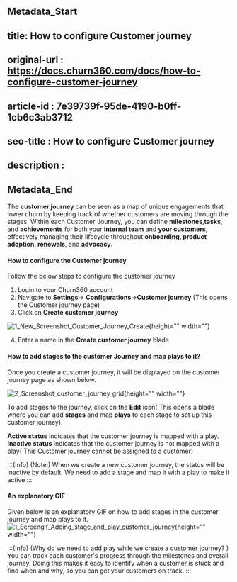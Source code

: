 ## Metadata_Start
## title: How to configure Customer journey
## original-url : https://docs.churn360.com/docs/how-to-configure-customer-journey
## article-id : 7e39739f-95de-4190-b0ff-1cb6c3ab3712
## seo-title : How to configure Customer journey 
## description : 
## Metadata_End
The **customer journey** can be seen as a map of unique engagements that lower churn by keeping track of whether customers are moving through the stages. Within each Customer Journey, you can define **milestones**,**tasks**, and **achievements** for both your **internal team** and **your customers**, effectively managing their lifecycle throughout **onboarding, product adoption, renewals**, and **advocacy**.

#### How to configure the Customer journey 
Follow the below steps to configure the customer journey 
1. Login to your Churn360 account 
2. Navigate to **Settings**→ **Configurations**→**Customer journey** (This opens the Customer journey page)
3. Click on **Create customer journey** 

![1_New_Screenshot_Customer_Journey_Create](https://cdn.document360.io/b618a27d-7a6e-4dfb-84d1-30d3ef656644/Images/Documentation/1_New_Screenshot_Customer_Journey_Create.png){height="" width=""}


4. Enter a name in the **Create customer journey** blade

#### How to add stages to the customer Journey and map plays to it?
Once you create a customer journey, it will be displayed on the customer journey page as shown below.

 
![2_Screenshot_customer_journey_grid](https://cdn.document360.io/b618a27d-7a6e-4dfb-84d1-30d3ef656644/Images/Documentation/2_Screenshot_customer_journey_grid.png){height="" width=""}

To add stages to the journey, click on the **Edit** icon( This opens a blade where you can add **stages** and map **plays** to each stage to set up this customer journey).

**Active status** indicates that the customer journey is mapped with a play.
**Inactive status** indicates that the customer journey is not mapped with a play( This Customer journey cannot be assigned to a customer)

:::(Info) (Note:)
When we create a new customer journey, the status will be inactive by default. We need to add a stage and map it with a play to make it active
:::

#### An explanatory GIF 
Given below is an explanatory GIF on how to add stages in the customer journey and map plays to it.
![1_Screengif_Adding_stage_and_play_customer_journey](https://cdn.document360.io/b618a27d-7a6e-4dfb-84d1-30d3ef656644/Images/Documentation/1_Screengif_Adding_stage_and_play_customer_journey.gif){height="" width=""}

:::(Info) (Why do we need to add play while we create a customer journey? )
You can track each customer's progress through the milestones and overall journey. Doing this makes it easy to identify when a customer is stuck and find when and why, so you can get your customers on track. 
:::


